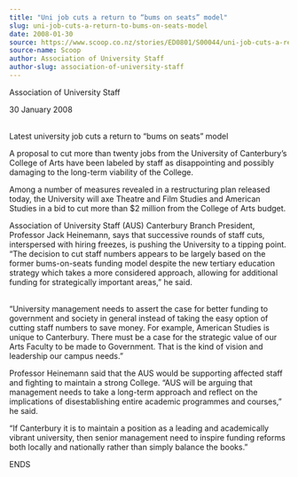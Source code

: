 ```yaml
---
title: "Uni job cuts a return to “bums on seats” model"
slug: uni-job-cuts-a-return-to-bums-on-seats-model
date: 2008-01-30
source: https://www.scoop.co.nz/stories/ED0801/S00044/uni-job-cuts-a-return-to-bums-on-seats-model.htm
source-name: Scoop
author: Association of University Staff
author-slug: association-of-university-staff
---
```


<p>Association of University Staff</p>

<p>30 January
2008</p>

<p><br>Latest university job cuts a return to “bums on
seats” model</p>

<p>A proposal to cut more than twenty jobs
from the University of Canterbury’s College of Arts have
been labeled by staff as disappointing and possibly damaging
to the long-term viability of the College.</p>

<p>Among a number
of measures revealed in a restructuring plan released today,
the University will axe Theatre and Film Studies and
American Studies in a bid to cut more than $2 million from
the College of Arts budget.</p>

<p>Association of University
Staff (AUS) Canterbury Branch President, Professor Jack
Heinemann, says that successive rounds of staff cuts,
interspersed with hiring freezes, is pushing the University
to a tipping point. “The decision to cut staff numbers
appears to be largely based on the former bums-on-seats
funding model despite the new tertiary education strategy
which takes a more considered approach, allowing for
additional funding for strategically important areas,” he
said.<p>

<p><br>“University management needs to assert the
case for better funding to government and society in general
instead of taking the easy option of cutting staff numbers
to save money. For example, American Studies is unique to
Canterbury. There must be a case for the strategic value of
our Arts Faculty to be made to Government. That is the kind
of vision and leadership our campus needs.”</p>

<p>Professor
Heinemann said that the AUS would be supporting affected
staff and fighting to maintain a strong College. “AUS will
be arguing that management needs to take a long-term
approach and reflect on the implications of disestablishing
entire academic programmes and courses,” he said.<p>

<p>“If
Canterbury it is to maintain a position as a leading and
academically vibrant university, then senior management need
to inspire funding reforms both locally and nationally
rather than simply balance the
books.”</p>

<p>ENDS<br><p>
         